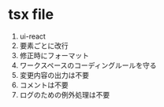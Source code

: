 # tsx file

1. ui-react
2. 要素ごとに改行
3. 修正時にフォーマット
4. ワークスペースのコーディングルールを守る
5. 変更内容の出力は不要
6. コメントは不要
7. ログのための例外処理は不要
